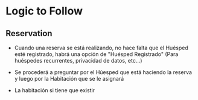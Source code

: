 # Logic to Follow 
## Reservation
- Cuando una reserva se está realizando, no hace falta que el Huésped esté registrado, habrá una opción de "Huésped Registrado" (Para huéspedes recurrentes, privacidad de datos, etc...) 

- Se procederá a preguntar por el Húesped que está haciendo la reserva y luego  por la Habitación que se le asignará

- La habitación si tiene que existir